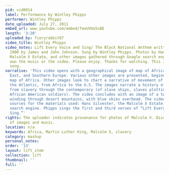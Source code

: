 ```yaml
---
pid: vid0014
label: Performance by Wintley Phipps
performer: Wintley Phipps
date_uploaded: July 27, 2011
embed_url: www.youtube.com/embed/feeUVUo5xBE
length: '3:28'
uploaded_by: fieryrabbit87
video_title: Wintley Phipps
video_notes: Lift Every Voice and Sing/ The Black National Anthem written in the year
  1900 by James and John Johnson. Sung by Wintley Phipps. Photos by Hans Silvester,The
  Malcolm X Estate, and other images gathered through Google search engine. I do not
  own the music or the video. Please enjoy. Thanks for watching. This is an inspiring
  song.
narrative: 'This video opens with a geographical image of map of Africa, the Middle
  East, and Southern Europe. Various other images are presented, beginning with the
  map of Africa. Other images look to chart a narrative of movement of Africans across
  the Atlantic, from Africa to the U.S. The images narrate a history of African Americans
  from slavery through the contemporary (of slave ships, slaves plotting insurrection,
  African American soldiers). The video concludes with an image of a two-lane highway
  winding through desert mountains, with blue skies overhead. The video uploader provides
  sources for the materials used: Hans Silvester, the Malcolm X Estate, and Google''s
  search engine. Phipps sings the first and third verses of “Lift Every Voice and
  Sing.”'
rights: The uploader indicates provenance for photos of Malcolm X. Disclaims ownership
  of images and music.
location: n/a
keywords: Africa, Martin Luther King, Malcolm X, slavery
category: mashup
personal_notes: 
order: '13'
layout: lift_item
collection: lift
thumbnail: ''
full: ''
---
```

